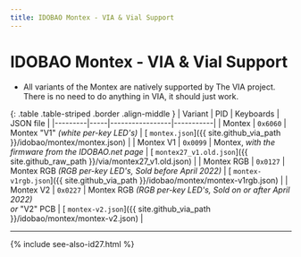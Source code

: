 ```yaml
---
title: IDOBAO Montex - VIA & Vial Support
---
```


# IDOBAO Montex - VIA & Vial Support

<div class="border shadow shadow-sm border-info bg-info bg-opacity-10 rounded-3 p-2 mb-4 text-opacity-75">
  <ul class="fa-ul mb-0 me-3">
  <li><span class="fa-li"><i class="fas fa-info-circle text-info"></i></span>
    All variants of the Montex are natively supported by The VIA project.
    There is no need to do anything in VIA, it should just work.
    </li>
  </ul>
</div>

{: .table .table-striped .border .align-middle }
| Variant | PID | Keyboards        | JSON file |
|---------|-----|-----------------|-----------|
| Montex | `0x6060` | Montex "V1" *(white per-key LED's)* | [<i class="fab fa-github-alt"></i> `montex.json`]({{ site.github_via_path }}/idobao/montex/montex.json) | 
| Montex V1 | `0x0099` | Montex, *with the firmware from the IDOBAO.net page* | [<i class="fas fa-rotate-90 fa-download"></i> `montex27_v1.old.json`]({{ site.github_raw_path }}/via/montex27_v1.old.json) |
| Montex RGB | `0x0127` | Montex RGB *(RGB per-key LED's, <span class="text-danger">Sold before April 2022</span>)* | [<i class="fab fa-github-alt"></i> `montex-v1rgb.json`]({{ site.github_via_path }}/idobao/montex/montex-v1rgb.json) |
| Montex V2 | `0x0227` | Montex RGB *(RGB per-key LED's, <span class="text-danger">Sold on or after April 2022</span>)*<br>*or* "V2" PCB | [<i class="fab fa-github-alt"></i> `montex-v2.json`]({{ site.github_via_path }}/idobao/montex/montex-v2.json) |


---

{% include see-also-id27.html %}
